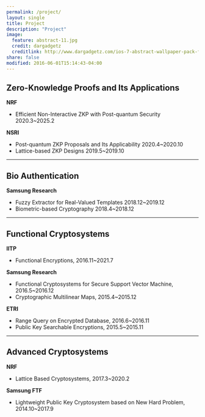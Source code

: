 ```yaml
---
permalink: /project/
layout: single
title: Project
description: "Project"
image:
  feature: abstract-11.jpg
  credit: dargadgetz
  creditlink: http://www.dargadgetz.com/ios-7-abstract-wallpaper-pack-for-iphone-5-and-ipod-touch-retina/
share: false
modified: 2016-06-01T15:14:43-04:00
---
```


## Zero-Knowledge Proofs and Its Applications

**NRF**
- Efficient Non-Interactive ZKP with Post-quantum Security
2020.3~2025.2

**NSRI**
- Post-quantum ZKP Proposals and Its Applicability
 2020.4~2020.10
- Lattice-based ZKP Designs
 2019.5~2019.10

 ---

## Bio Authentication

**Samsung Research**
- Fuzzy Extractor for Real-Valued Templates
2018.12~2019.12
- Biometric-based Cryptography
2018.4~2018.12

---

## Functional Cryptosystems

**IITP**
- Functional Encryptions,
2016.11~2021.7

**Samsung Research**
- Functional Cryptosystems for Secure Support Vector Machine,
2016.5~2016.12
- Cryptographic Multilinear Maps,
2015.4~2015.12

**ETRI**
- Range Query on Encrypted Database,
2016.6~2016.11
- Public Key Searchable Encryptions,
2015.5~2015.11

---

## Advanced Cryptosystems

**NRF**
- Lattice Based Cryptosystems,
2017.3~2020.2

**Samsung FTF**
- Lightweight Public Key Cryptosystem based on New Hard Problem,
2014.10~2017.9
